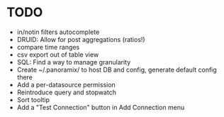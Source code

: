 # TODO
* in/notin filters autocomplete
* DRUID: Allow for post aggregations (ratios!)
* compare time ranges
* csv export out of table view
* SQL: Find a way to manage granularity
* Create ~/.panoramix/ to host DB and config, generate default config there
* Add a per-datasource permission
* Reintroduce query and stopwatch
* Sort tooltip
* Add a "Test Connection" button in Add Connection menu
